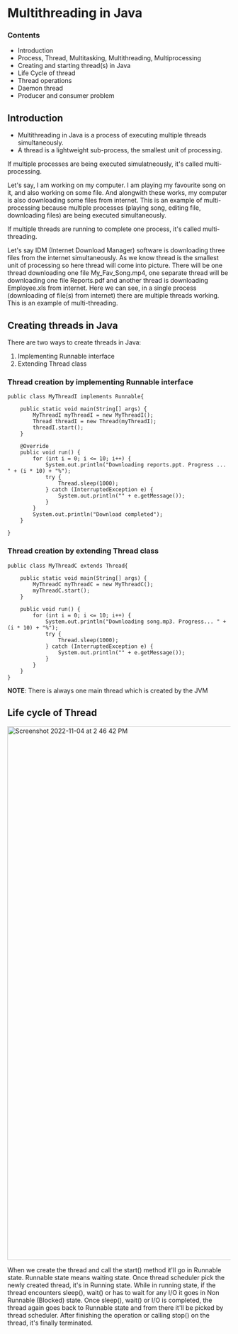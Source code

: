 # Multithreading in Java

### Contents

- Introduction
- Process, Thread, Multitasking, Multithreading, Multiprocessing
- Creating and starting thread(s) in Java
- Life Cycle of thread
- Thread operations
- Daemon thread
- Producer and consumer problem


## Introduction

- Multithreading in Java is a process of executing multiple threads simultaneously.
- A thread is a lightweight sub-process, the smallest unit of processing.

If multiple processes are being executed simulatneously, it's called multi-processing.

Let's say, I am working on my computer. I am playing my favourite song on it, and also working on some file. And alongwith these works, my computer is also downloading some files from internet. This is an example of multi-processing because multiple processes (playing song, editing file, downloading files) are being executed simultaneously.

If multiple threads are running to complete one process, it's called multi-threading.

Let's say IDM (Internet Download Manager) software is downloading three files from the internet simultaneously. As we know thread is the smallest unit of processing so here thread will come into picture. There will be one thread downloading one file My_Fav_Song.mp4, one separate thread will be downloading one file Reports.pdf and another thread is downloading Employee.xls from internet. Here we can see, in a single process (downloading of file(s) from internet) there are multiple threads working. This is an example of multi-threading.


## Creating threads in Java

There are two ways to create threads in Java:
1. Implementing Runnable interface
2. Extending Thread class

### Thread creation by implementing Runnable interface

```
public class MyThreadI implements Runnable{

    public static void main(String[] args) {
        MyThreadI myThreadI = new MyThreadI();
        Thread threadI = new Thread(myThreadI);
        threadI.start();
    }

	@Override
    public void run() {
        for (int i = 0; i <= 10; i++) {
            System.out.println("Downloading reports.ppt. Progress ... " + (i * 10) + "%");
            try {
                Thread.sleep(1000);
            } catch (InterruptedException e) {
                System.out.println("" + e.getMessage());
            }
        }
        System.out.println("Download completed");
    }

}
```

### Thread creation by extending Thread class

```
public class MyThreadC extends Thread{
    
    public static void main(String[] args) {
        MyThreadC myThreadC = new MyThreadC();
        myThreadC.start();
    }
    
    public void run() {
        for (int i = 0; i <= 10; i++) {
            System.out.println("Downloading song.mp3. Progress... " + (i * 10) + "%");
            try {
                Thread.sleep(1000);
            } catch (InterruptedException e) {
                System.out.println("" + e.getMessage());
            }
        }
    }
}
```

**NOTE**: There is always one main thread which is created by the JVM


## Life cycle of Thread

<img width="1205" alt="Screenshot 2022-11-04 at 2 46 42 PM" src="https://user-images.githubusercontent.com/84272788/200106617-ae1a63ac-798f-4697-bd45-3e3ba81b33d0.png">

When we create the thread and call the start() method it'll go in Runnable state. Runnable state means waiting state. Once thread scheduler pick the newly created thread, it's in Running state. While in running state, if the thread encounters sleep(), wait() or has to wait for any I/O it goes in Non Runnable (Blocked) state. Once sleep(), wait() or I/O is completed, the thread again goes back to Runnable state and from there it'll be picked by thread scheduler. After finishing the operation or calling stop() on the thread, it's finally terminated.
